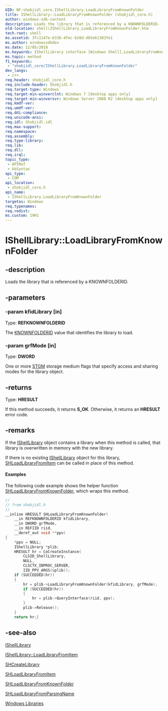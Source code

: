 ```yaml
---
UID: NF:shobjidl_core.IShellLibrary.LoadLibraryFromKnownFolder
title: IShellLibrary::LoadLibraryFromKnownFolder (shobjidl_core.h)
author: windows-sdk-content
description: Loads the library that is referenced by a KNOWNFOLDERID.
old-location: shell\IShellLibrary_LoadLibraryFromKnownFolder.htm
tech.root: shell
ms.assetid: 3fc1147e-6338-4fec-b20d-db5eb1303fe1
ms.author: windowssdkdev
ms.date: 12/05/2018
ms.keywords: IShellLibrary interface [Windows Shell],LoadLibraryFromKnownFolder method, IShellLibrary.LoadLibraryFromKnownFolder, IShellLibrary::LoadLibraryFromKnownFolder, LoadLibraryFromKnownFolder, LoadLibraryFromKnownFolder method [Windows Shell], LoadLibraryFromKnownFolder method [Windows Shell],IShellLibrary interface, _shell_IShellLibrary_LoadLibraryFromKnownFolder, shell.IShellLibrary_LoadLibraryFromKnownFolder, shobjidl_core/IShellLibrary::LoadLibraryFromKnownFolder
ms.topic: method
f1_keywords: 
 - "shobjidl_core/IShellLibrary.LoadLibraryFromKnownFolder"
dev_langs:
 - c++
req.header: shobjidl_core.h
req.include-header: Shobjidl.h
req.target-type: Windows
req.target-min-winverclnt: Windows 7 [desktop apps only]
req.target-min-winversvr: Windows Server 2008 R2 [desktop apps only]
req.kmdf-ver: 
req.umdf-ver: 
req.ddi-compliance: 
req.unicode-ansi: 
req.idl: Shobjidl.idl
req.max-support: 
req.namespace: 
req.assembly: 
req.type-library: 
req.lib: 
req.dll: 
req.irql: 
topic_type:
 - APIRef
 - kbSyntax
api_type:
 - COM
api_location:
 - shobjidl_core.h
api_name:
 - IShellLibrary.LoadLibraryFromKnownFolder
targetos: Windows
req.typenames: 
req.redist: 
ms.custom: 19H1
---
```


# IShellLibrary::LoadLibraryFromKnownFolder


## -description


Loads  the  library  that is referenced by a  KNOWNFOLDERID.


## -parameters




### -param kfidLibrary [in]

Type: <b>REFKNOWNFOLDERID</b>

The  <a href="https://docs.microsoft.com/windows/desktop/shell/knownfolderid">KNOWNFOLDERID</a> value that identifies the library to load.


### -param grfMode [in]

Type: <b>DWORD</b>

One or more <a href="https://docs.microsoft.com/windows/desktop/Stg/stgm-constants">STGM</a> storage medium flags that specify access and sharing modes for the library object.


## -returns



Type: <b>HRESULT</b>

If this method succeeds, it returns <b xmlns:loc="http://microsoft.com/wdcml/l10n">S_OK</b>. Otherwise, it returns an <b xmlns:loc="http://microsoft.com/wdcml/l10n">HRESULT</b> error code.




## -remarks



If  the  <a href="https://docs.microsoft.com/windows/desktop/api/shobjidl_core/nn-shobjidl_core-ishelllibrary">IShellLibrary</a> object  contains a library when this method is called,  that library is overwritten in memory with the new library.

If there is no existing <a href="https://docs.microsoft.com/windows/desktop/api/shobjidl_core/nn-shobjidl_core-ishelllibrary">IShellLibrary</a> object for this library, <a href="https://docs.microsoft.com/windows/desktop/api/shobjidl_core/nf-shobjidl_core-shloadlibraryfromitem">SHLoadLibraryFromItem</a> can be  called  in place of this method.


#### Examples

The following code example shows the helper function <a href="https://docs.microsoft.com/windows/desktop/api/shobjidl_core/nf-shobjidl_core-shloadlibraryfromknownfolder">SHLoadLibraryFromKnownFolder</a>, which wraps this method.


```cpp
//
// from shobjidl.h
//
__inline HRESULT SHLoadLibraryFromKnownFolder(
    __in REFKNOWNFOLDERID kfidLibrary, 
    __in DWORD grfMode, 
    __in REFIID riid, 
    __deref_out void **ppv)
{
    *ppv = NULL;
    IShellLibrary *plib;
    HRESULT hr = CoCreateInstance( 
        CLSID_ShellLibrary,
        NULL,
        CLSCTX_INPROC_SERVER,
        IID_PPV_ARGS(&plib));
    if (SUCCEEDED(hr))
    {
        hr = plib->LoadLibraryFromKnownFolder(kfidLibrary, grfMode);
        if (SUCCEEDED(hr))
        {
            hr = plib->QueryInterface(riid, ppv);
        }
        plib->Release();
    }
    return hr;}
```





## -see-also




<a href="https://docs.microsoft.com/windows/desktop/api/shobjidl_core/nn-shobjidl_core-ishelllibrary">IShellLibrary</a>



<a href="https://docs.microsoft.com/windows/desktop/api/shobjidl_core/nf-shobjidl_core-ishelllibrary-loadlibraryfromitem">IShellLibrary::LoadLibraryFromItem</a>



<a href="https://docs.microsoft.com/windows/desktop/api/shobjidl_core/nf-shobjidl_core-shcreatelibrary">SHCreateLibrary</a>



<a href="https://docs.microsoft.com/windows/desktop/api/shobjidl_core/nf-shobjidl_core-shloadlibraryfromitem">SHLoadLibraryFromItem</a>



<a href="https://docs.microsoft.com/windows/desktop/api/shobjidl_core/nf-shobjidl_core-shloadlibraryfromknownfolder">SHLoadLibraryFromKnownFolder</a>



<a href="https://docs.microsoft.com/windows/desktop/api/shobjidl_core/nf-shobjidl_core-shloadlibraryfromparsingname">SHLoadLibraryFromParsingName</a>



<a href="https://docs.microsoft.com/previous-versions/windows/desktop/legacy/dd758096(v=vs.85)">Windows Libraries</a>
 

 

